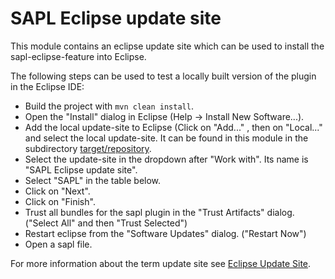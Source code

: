 # SAPL Eclipse update site 

This module contains an eclipse update site which can be used to install the sapl-eclipse-feature into Eclipse.

The following steps can be used to test a locally built version of the plugin in the Eclipse IDE:
- Build the project with `mvn clean install`.
- Open the "Install" dialog in Eclipse (Help -> Install New Software...).
- Add the local update-site  to Eclipse (Click on "Add..." , then on "Local..." and select the local update-site.
  It can be found in this module in the subdirectory [target/repository](target/repository).
- Select the update-site in the dropdown after "Work with". Its name is "SAPL Eclipse update site".
- Select "SAPL" in the table below.
- Click on "Next".
- Click on "Finish".
- Trust all bundles for the sapl plugin in the "Trust Artifacts" dialog. ("Select All" and then "Trust Selected")
- Restart eclipse from the "Software Updates" dialog. ("Restart Now")
- Open a sapl file.

For more information about the term update site see [Eclipse Update Site](https://wiki.eclipse.org/PDE/User_Guide#Update_Site).
